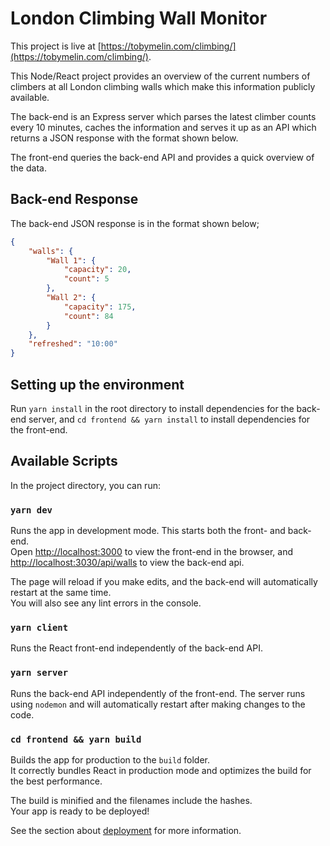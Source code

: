 # London Climbing Wall Monitor

This project is live at [https://tobymelin.com/climbing/](https://tobymelin.com/climbing/).

This Node/React project provides an overview of the current numbers of climbers at all London climbing walls which make this information publicly available.

The back-end is an Express server which parses the latest climber counts every 10 minutes, caches the information and serves it up as an API which returns a JSON response with the format shown below.

The front-end queries the back-end API and provides a quick overview of the data. 

## Back-end Response

The back-end JSON response is in the format shown below;

```json
{
    "walls": {
        "Wall 1": {
            "capacity": 20,
            "count": 5
        },
        "Wall 2": {
            "capacity": 175,
            "count": 84
        }
    },
    "refreshed": "10:00"
}
```

## Setting up the environment

Run `yarn install` in the root directory to install dependencies for the back-end server, and `cd frontend && yarn install` to install dependencies for the front-end.

## Available Scripts

In the project directory, you can run:

### `yarn dev`

Runs the app in development mode. This starts both the front- and back-end.<br />
Open [http://localhost:3000](http://localhost:3000) to view the front-end in the browser, and [http://localhost:3030/api/walls](http://localhost:3030/api/walls) to view the back-end api.

The page will reload if you make edits, and the back-end will automatically restart at the same time.<br />
You will also see any lint errors in the console.

### `yarn client`

Runs the React front-end independently of the back-end API.

### `yarn server`

Runs the back-end API independently of the front-end. The server runs using `nodemon` and will automatically restart after making changes to the code.

### `cd frontend && yarn build`

Builds the app for production to the `build` folder.<br />
It correctly bundles React in production mode and optimizes the build for the best performance.

The build is minified and the filenames include the hashes.<br />
Your app is ready to be deployed!

See the section about [deployment](https://facebook.github.io/create-react-app/docs/deployment) for more information.
